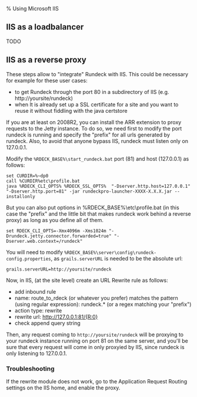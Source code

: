 % Using Microsoft IIS

<!---
Original: http://support.rundeck.com/customer/en/portal/articles/2819414-install-rundeck-pro-team-launcher-on-windows
--->

## IIS as a loadbalancer

TODO

## IIS as a reverse proxy

These steps allow to "integrate" Rundeck with IIS. This could be necessary for example for these user cases:
 
* to get Rundeck through the port 80 in a subdirectory of IIS (e.g. http://yoursite/rundeck) 
* when It is already set up a SSL certificate for a site and you want to reuse it without fiddling with the java certstore 

If you are at least on 2008R2, you can install the ARR extension to proxy requests to the Jetty instance. To do so, we need first to modify the port rundeck is running and specify the "prefix" for all urls generated by rundeck. Also, to avoid that anyone bypass IIS, rundeck must listen only on 127.0.0.1.
 
Modify the `%RDECK_BASE%\start_rundeck.bat` port (81) and host (127.0.0.1) as follows:

```
set CURDIR=%~dp0
call %CURDIR%etc\profile.bat
java %RDECK_CLI_OPTS% %RDECK_SSL_OPTS%  "-Dserver.http.host=127.0.0.1" "-Dserver.http.port=81" -jar rundeckpro-launcher-XXXX-X.X.X.jar --installonly
 ```

But you can also put options in %RDECK_BASE%\etc\profile.bat (in this case the "prefix" and the little bit that makes rundeck work behind a reverse proxy) as long as you define all of them.

```
set RDECK_CLI_OPTS=-Xmx4096m -Xms1024m "-Drundeck.jetty.connector.forwarded=true" "-Dserver.web.context=/rundeck"
```

You will need to modify `%RDECK_BASE%\server\config\rundeck-config.properties`, as `grails.serverURL` is needed to be the absolute url:

```
grails.serverURL=http://yoursite/rundeck
```

Now, in IIS, (at the site level) create an URL Rewrite rule as follows:

* add inbound rule 
* name: route_to_rdeck (or whatever you prefer) matches the pattern (using regular expression): rundeck.* (or a regex matching your "prefix") 
* action type: rewrite 
* rewrite url: http://127.0.0.1:81/{R:0} 
* check append query string

Then, any request coming to `http://yoursite/rundeck` will be proxying to your rundeck instance running on port 81 on the same server, and you'll be sure that every request will come in only proxyied by IIS, since rundeck is only listening to 127.0.0.1.

### Troubleshooting 

If the rewrite module does not work, go to the Application Request Routing settings on the IIS home, and enable the proxy.
